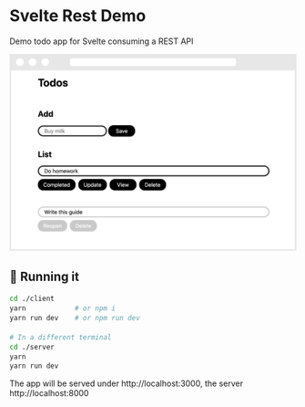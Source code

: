 # Svelte Rest Demo

Demo todo app for Svelte consuming a REST API

![Screenshot](https://github.com/cupcakearmy/svelte-rest-demo/raw/master/.github/screen.jpg)

## 🚀 Running it

```bash
cd ./client
yarn            # or npm i
yarn run dev    # or npm run dev

# In a different terminal
cd ./server
yarn 
yarn run dev
```

The app will be served under http://localhost:3000, the server http://localhost:8000
